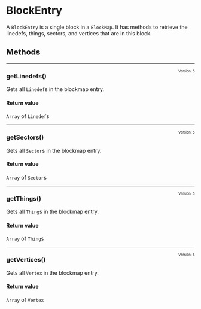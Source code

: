 # BlockEntry

A `BlockEntry` is a single block in a `BlockMap`. It has methods to retrieve the linedefs, things, sectors, and vertices that are in this block.
## Methods

---
<span style="float:right;font-weight:normal;font-size:66%">Version: 5</span>
### getLinedefs()
Gets all `Linedef`s in the blockmap entry.
#### Return value
`Array` of `Linedef`s

---
<span style="float:right;font-weight:normal;font-size:66%">Version: 5</span>
### getSectors()
Gets all `Sector`s in the blockmap entry.
#### Return value
`Array` of `Sector`s

---
<span style="float:right;font-weight:normal;font-size:66%">Version: 5</span>
### getThings()
Gets all `Thing`s in the blockmap entry.
#### Return value
`Array` of `Thing`s

---
<span style="float:right;font-weight:normal;font-size:66%">Version: 5</span>
### getVertices()
Gets all `Vertex` in the blockmap entry.
#### Return value
`Array` of `Vertex`
